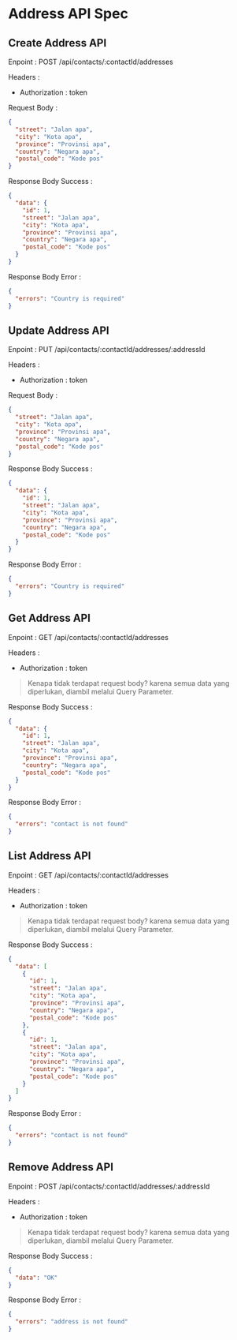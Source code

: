 # Address API Spec

## Create Address API

Enpoint : POST /api/contacts/:contactId/addresses

Headers :

- Authorization : token

Request Body :

```json
{
  "street": "Jalan apa",
  "city": "Kota apa",
  "province": "Provinsi apa",
  "country": "Negara apa",
  "postal_code": "Kode pos"
}
```

Response Body Success :

```json
{
  "data": {
    "id": 1,
    "street": "Jalan apa",
    "city": "Kota apa",
    "province": "Provinsi apa",
    "country": "Negara apa",
    "postal_code": "Kode pos"
  }
}
```

Response Body Error :

```json
{
  "errors": "Country is required"
}
```

## Update Address API

Enpoint : PUT /api/contacts/:contactId/addresses/:addressId

Headers :

- Authorization : token

Request Body :

```json
{
  "street": "Jalan apa",
  "city": "Kota apa",
  "province": "Provinsi apa",
  "country": "Negara apa",
  "postal_code": "Kode pos"
}
```

Response Body Success :

```json
{
  "data": {
    "id": 1,
    "street": "Jalan apa",
    "city": "Kota apa",
    "province": "Provinsi apa",
    "country": "Negara apa",
    "postal_code": "Kode pos"
  }
}
```

Response Body Error :

```json
{
  "errors": "Country is required"
}
```

## Get Address API

Enpoint : GET /api/contacts/:contactId/addresses

Headers :

- Authorization : token

> Kenapa tidak terdapat request body? karena semua data yang diperlukan, diambil melalui Query Parameter.

Response Body Success :

```json
{
  "data": {
    "id": 1,
    "street": "Jalan apa",
    "city": "Kota apa",
    "province": "Provinsi apa",
    "country": "Negara apa",
    "postal_code": "Kode pos"
  }
}
```

Response Body Error :

```json
{
  "errors": "contact is not found"
}
```

## List Address API

Enpoint : GET /api/contacts/:contactId/addresses

Headers :

- Authorization : token

> Kenapa tidak terdapat request body? karena semua data yang diperlukan, diambil melalui Query Parameter.

Response Body Success :

```json
{
  "data": [
    {
      "id": 1,
      "street": "Jalan apa",
      "city": "Kota apa",
      "province": "Provinsi apa",
      "country": "Negara apa",
      "postal_code": "Kode pos"
    },
    {
      "id": 1,
      "street": "Jalan apa",
      "city": "Kota apa",
      "province": "Provinsi apa",
      "country": "Negara apa",
      "postal_code": "Kode pos"
    }
  ]
}
```

Response Body Error :

```json
{
  "errors": "contact is not found"
}
```

## Remove Address API

Enpoint : POST /api/contacts/:contactId/addresses/:addressId

Headers :

- Authorization : token

> Kenapa tidak terdapat request body? karena semua data yang diperlukan, diambil melalui Query Parameter.

Response Body Success :

```json
{
  "data": "OK"
}
```

Response Body Error :

```json
{
  "errors": "address is not found"
}
```
